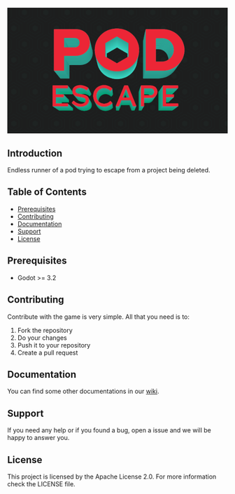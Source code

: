 <p align="center">
  <a href="https://podscape.io">
    <img src=".github/cover.png" />
  </a>
</p>

## Introduction

Endless runner of a pod trying to escape from a project being deleted.

## Table of Contents

- [Prerequisites](#prerequisites)
- [Contributing](#contributing)
- [Documentation](#documentation)
- [Support](#support)
- [License](#license)

## Prerequisites

- Godot >= 3.2

## Contributing

Contribute with the game is very simple. All that you need is to:

1. Fork the repository
2. Do your changes
3. Push it to your repository
4. Create a pull request

## Documentation

You can find some other documentations in our [wiki](https://github.com/CodeCafeOpenShiftGame/PodEscape/wiki).

## Support

If you need any help or if you found a bug, open a issue and we will be happy to answer you.

## License

This project is licensed by the Apache License 2.0. For more information check the LICENSE file.